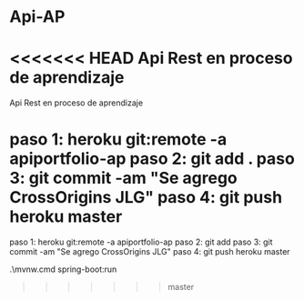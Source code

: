 
# Api-AP
<<<<<<< HEAD
Api Rest en proceso de aprendizaje
=======
Api Rest en proceso de aprendizaje

paso 1: heroku git:remote -a apiportfolio-ap
paso 2: git add .
paso 3: git commit -am "Se agrego CrossOrigins JLG"
paso 4: git push heroku master
=======
paso 1: heroku git:remote -a apiportfolio-ap paso 2: git add paso 3: git commit -am "Se agrego CrossOrigins JLG" paso 4: git push heroku master


.\mvnw.cmd spring-boot:run
>>>>>>> master

